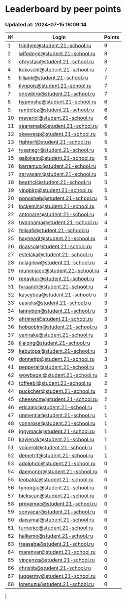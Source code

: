 # Leaderboard by peer points

### Updated at: 2024-07-15 19:09:14

| № | Login | Points |
|---|-------|--------|
|1|trinitym@student.21-school.ru|9|
|2|wifedoge@student.21-school.ru|8|
|3|chrystac@student.21-school.ru|8|
|4|kokoschl@student.21-school.ru|7|
|5|lilliank@student.21-school.ru|7|
|6|ilynpois@student.21-school.ru|7|
|7|snowbiro@student.21-school.ru|7|
|8|hypnosha@student.21-school.ru|6|
|9|randolpz@student.21-school.ru|6|
|10|mavericl@student.21-school.ru|6|
|11|seanamab@student.21-school.ru|5|
|12|skeevesp@student.21-school.ru|5|
|13|fighterf@student.21-school.ru|5|
|14|tysanegr@student.21-school.ru|5|
|15|galiokam@student.21-school.ru|5|
|16|barramuc@student.21-school.ru|5|
|17|zaryasam@student.21-school.ru|5|
|18|beatricl@student.21-school.ru|5|
|19|yingbirg@student.21-school.ru|5|
|20|ponosheb@student.21-school.ru|5|
|21|lockemin@student.21-school.ru|4|
|22|antonare@student.21-school.ru|4|
|23|twannama@student.21-school.ru|4|
|24|felisafi@student.21-school.ru|4|
|25|hayheadt@student.21-school.ru|4|
|26|ricassol@student.21-school.ru|4|
|27|estelaka@student.21-school.ru|4|
|28|milagrkw@student.21-school.ru|4|
|29|mummjacq@student.21-school.ru|4|
|30|renaykur@student.21-school.ru|4|
|31|tyraandr@student.21-school.ru|4|
|32|kaseybea@student.21-school.ru|3|
|33|casielis@student.21-school.ru|3|
|34|lannybon@student.21-school.ru|3|
|35|ahrimeri@student.21-school.ru|3|
|36|hobgoblm@student.21-school.ru|3|
|37|yaniraka@student.21-school.ru|3|
|38|illalong@student.21-school.ru|3|
|39|kabutops@student.21-school.ru|3|
|40|donnettp@student.21-school.ru|3|
|41|pepperal@student.21-school.ru|3|
|42|wowbagel@student.21-school.ru|2|
|43|toffeebl@student.21-school.ru|2|
|44|puckcher@student.21-school.ru|2|
|45|cheesecm@student.21-school.ru|2|
|46|ericaalp@student.21-school.ru|1|
|47|unmentia@student.21-school.ru|1|
|48|yonnrose@student.21-school.ru|1|
|49|iggymacl@student.21-school.ru|1|
|50|kaylenak@student.21-school.ru|1|
|51|voicerol@student.21-school.ru|1|
|52|demetrif@student.21-school.ru|1|
|53|adolphdo@student.21-school.ru|0|
|54|daemonpr@student.21-school.ru|0|
|55|leobalda@student.21-school.ru|0|
|56|tymorgiu@student.21-school.ru|0|
|57|hickscan@student.21-school.ru|0|
|58|provemec@student.21-school.ru|0|
|59|sonyacar@student.21-school.ru|0|
|60|daisymal@student.21-school.ru|0|
|61|turnerko@student.21-school.ru|0|
|62|halliemo@student.21-school.ru|0|
|63|treasaba@student.21-school.ru|0|
|64|marenvar@student.21-school.ru|0|
|65|vincenzg@student.21-school.ru|0|
|66|christib@student.21-school.ru|0|
|67|juggermy@student.21-school.ru|0|
|68|lorenuzu@student.21-school.ru|0|
|
